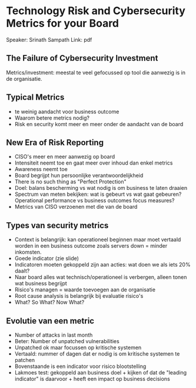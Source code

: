 # Technology Risk and Cybersecurity Metrics for your Board
Speaker: Srinath Sampath
Link: pdf

## The Failure of Cybersecurity Investment
Metrics/investment: meestal te veel gefocussed op tool die aanwezig is in de organisatie.

## Typical Metrics
- te weinig aandacht voor business outcome
- Waarom betere metrics nodig?
- Risk en security komt meer en meer onder de aandacht van de board

## New Era of Risk Reporting
- CISO's meer en meer aanwezig op board
- Intensiteit neemt toe en gaat meer over inhoud dan enkel metrics
- Awareness neemt toe
- Board begrijpt hun persoonlijke verantwoordelijkheid
- There is no such thing as "Perfect Protection"
- Doel: balans bescherming vs wat nodig is om business te laten draaien
- Spectrum van meten bekijken: wat is gebeurt vs wat gaat gebeuren? Operational performance vs business outcomes focus measures?
- Metrics van CISO verzoenen met die van de board

## Types van security metrics
- Context is belangrijk: kan operationeel beginnen maar moet vertaald worden in een business outcome zoals servers down = minder inkomsten.
- Goede indicator (zie slide)
- Indicatoren moeten gekoppeld zijn aan acties: wat doen we als iets 20% daalt?
- Naar board alles wat technisch/operationeel is verbergen, alleen tonen wat business begrijpt
- Risico's managen = waarde toevoegen aan de organisatie
- Root cause analysis is belangrijk bij evaluatie risico's
- What? So What? Now What?

## Evolutie van een metric
- Number of attacks in last month
- Beter: Number of unpatched vulnerabilities
- Unpatched ok maar focussen op kritische systemen
- Vertaald: nummer of dagen dat er nodig is om kritische systemen te patchen
- Bovenstaande is een indicator voor risico blootstelling
- Lakmoes test: gekoppeld aan business doel + kijken of dat de "leading indicator" is daarvoor + heeft een impact op business decisions
